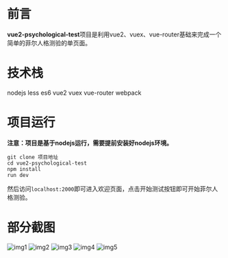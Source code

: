 # 前言
**vue2-psychological-test**项目是利用vue2、vuex、vue-router基础来完成一个简单的菲尔人格测验的单页面。
# 技术栈
nodejs less es6 vue2 vuex vue-router webpack
# 项目运行
**注意：项目是基于nodejs运行，需要提前安装好nodejs环境。**

```
git clone 项目地址
cd vue2-psychological-test
npm install
run dev
```
然后访问```localhost:2000```即可进入欢迎页面，点击开始测试按钮即可开始菲尔人格测验。
# 部分截图
![img1](https://github.com/nut77/vue2-psychological-test/raw/master/screenshot/1.png)
![img2](https://github.com/nut77/vue2-psychological-test/raw/master/screenshot/2.png)
![img3](https://github.com/nut77/vue2-psychological-test/raw/master/screenshot/3.png)
![img4](https://github.com/nut77/vue2-psychological-test/raw/master/screenshot/4.png)
![img5](https://github.com/nut77/vue2-psychological-test/raw/master/screenshot/5.png)
